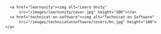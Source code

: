 

      <a href="learnunity"><img alt="Learn Unity"
          src="/images/learnunity/cover.jpg" height="100"></a>
      <a href="technicat-on-software"><img alt="Technicat on Software"
          src="/images/technicatonsoftware/covers/bn.jpg" height="100"></a>

